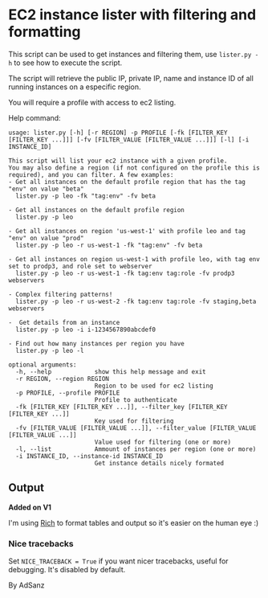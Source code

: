 # EC2 instance lister with filtering and formatting

This script can be used to get instances and filtering them, use `lister.py -h` to see how to execute the script.

The script will retrieve the public IP, private IP, name and instance ID of all running instances on a especific region.

You will require a profile with access to ec2 listing.


Help command: 

```
usage: lister.py [-h] [-r REGION] -p PROFILE [-fk [FILTER_KEY [FILTER_KEY ...]]] [-fv [FILTER_VALUE [FILTER_VALUE ...]]] [-l] [-i INSTANCE_ID]

This script will list your ec2 instance with a given profile.
You may also define a region (if not configured on the profile this is required), and you can filter. A few examples:
- Get all instances on the default profile region that has the tag "env" on value "beta"
  lister.py -p leo -fk "tag:env" -fv beta

- Get all instances on the default profile region
  lister.py -p leo

- Get all instances on region 'us-west-1' with profile leo and tag "env" on value "prod"
  lister.py -p leo -r us-west-1 -fk "tag:env" -fv beta

- Get all instances on region us-west-1 with profile leo, with tag env set to prodp3, and role set to webserver
  lister.py -p leo -r us-west-1 -fk tag:env tag:role -fv prodp3 webservers

- Complex filtering patterns!
  lister.py -p leo -r us-west-2 -fk tag:env tag:role -fv staging,beta webservers

-  Get details from an instance
  lister.py -p leo -i i-1234567890abcdef0

- Find out how many instances per region you have
  lister.py -p leo -l

optional arguments:
  -h, --help            show this help message and exit
  -r REGION, --region REGION
                        Region to be used for ec2 listing
  -p PROFILE, --profile PROFILE
                        Profile to authenticate
  -fk [FILTER_KEY [FILTER_KEY ...]], --filter_key [FILTER_KEY [FILTER_KEY ...]]
                        Key used for filtering
  -fv [FILTER_VALUE [FILTER_VALUE ...]], --filter_value [FILTER_VALUE [FILTER_VALUE ...]]
                        Value used for filtering (one or more)
  -l, --list            Ammount of instances per region (one or more)
  -i INSTANCE_ID, --instance-id INSTANCE_ID
                        Get instance details nicely formated
```


## Output

**Added on V1**

I'm using [Rich](https://github.com/Textualize/rich) to format tables and output so it's easier on the human eye :) 

### Nice tracebacks

Set `NICE_TRACEBACK = True` if you want nicer tracebacks, useful for debugging. It's disabled by default.

By AdSanz